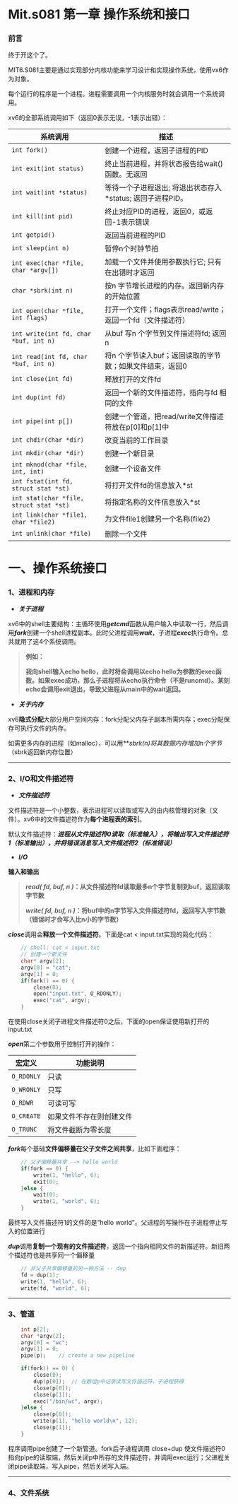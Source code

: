 # Mit.s081 第一章 操作系统和接口

### 前言

终于开这个了。

MIT6.S081主要是通过实现部分内核功能来学习设计和实现操作系统，使用vx6作为对象。

每个运行的程序是一个进程。进程需要调用一个内核服务时就会调用一个系统调用。

xv6的全部系统调用如下（返回0表示无误，-1表示出错）：

| **系统调用**                            | **描述**                                                    |
| --------------------------------------- | ----------------------------------------------------------- |
| `int fork()`                            | 创建一个进程，返回子进程的PID                               |
| `int exit(int status)`                  | 终止当前进程，并将状态报告给wait()函数。无返回              |
| `int wait(int *status)`                 | 等待一个子进程退出; 将退出状态存入*status; 返回子进程PID。  |
| `int kill(int pid)`                     | 终止对应PID的进程，返回0，或返回-1表示错误                  |
| `int getpid()`                          | 返回当前进程的PID                                           |
| `int sleep(int n)`                      | 暂停n个时钟节拍                                             |
| `int exec(char *file, char *argv[])`    | 加载一个文件并使用参数执行它; 只有在出错时才返回            |
| `char *sbrk(int n)`                     | 按n 字节增长进程的内存。返回新内存的开始位置                |
| `int open(char *file, int flags)`       | 打开一个文件；flags表示read/write；返回一个fd（文件描述符） |
| `int write(int fd, char *buf, int n)`   | 从buf 写n 个字节到文件描述符fd; 返回n                       |
| `int read(int fd, char *buf, int n)`    | 将n 个字节读入buf；返回读取的字节数；如果文件结束，返回0    |
| `int close(int fd)`                     | 释放打开的文件fd                                            |
| `int dup(int fd)`                       | 返回一个新的文件描述符，指向与fd 相同的文件                 |
| `int pipe(int p[])`                     | 创建一个管道，把read/write文件描述符放在p[0]和p[1]中        |
| `int chdir(char *dir)`                  | 改变当前的工作目录                                          |
| `int mkdir(char *dir)`                  | 创建一个新目录                                              |
| `int mknod(char *file, int, int)`       | 创建一个设备文件                                            |
| `int fstat(int fd, struct stat *st)`    | 将打开文件fd的信息放入*st                                   |
| `int stat(char *file, struct stat *st)` | 将指定名称的文件信息放入*st                                 |
| `int link(char *file1, char *file2)`    | 为文件file1创建另一个名称(file2)                            |
| `int unlink(char *file)`                | 删除一个文件                                                |



# 一、操作系统接口

### 1、进程和内存

- ***关于进程***

xv6中的shell主要结构：主循环使用***getcmd***函数从用户输入中读取一行，然后调用***fork***创建一个shell进程副本。此时父进程调用***wait***，子进程***exec***执行命令。总共就用了这4个系统调用。

> **例如：**
>
> **我向shell输入echo hello，此时将会调用以echo hello为参数的exec函数。如果exec成功，那么子进程将从echo执行命令（不是runcmd）。某刻echo会调用exit退出，导致父进程从main中的wait返回。**

- ***关于内存***

xv6**隐式分配**大部分用户空间内存：fork分配父内存子副本所需内存；exec分配保存可执行文件的内存。

如需更多内存的进程（如malloc），可以用***sbrk(n)*将其数据内存增加n个字节**（sbrk返回新内存位置）



------



### 2、I/O和文件描述符

- ***文件描述符***

文件描述符是一个小整数，表示进程可以读取或写入的由内核管理的对象（文件）。xv6中的文件描述符作为**每个进程表的索引**。

默认文件描述符：***进程从文件描述符0读取（标准输入），将输出写入文件描述符1（标准输出），并将错误消息写入文件描述符2（标准错误）***

- ***I/O***

**输入和输出**



> ***read( fd, buf, n )*：从文件描述符fd读取最多n个字节复制到buf，返回读取字节数**
>
> ***write( fd, buf, n )*：将buf中的n字节写入文件描述符fd，返回写入字节数 （错误时才会写入比n小的字节数）**



***close***调用会**释放一个文件描述符**。下面是cat < input.txt实现的简化代码：

```C
    // shell: cat < input.txt 
    // 创建一个新文件
    char* argv[2];
    argv[0] = "cat";
    argv[1] = 0;
    if(fork() == 0) {
        close(0);
        open("input.txt", O_RDONLY);
        exec("cat", argv);
    }
```

在使用close关闭子进程文件描述符0之后，下面的open保证使用新打开的input.txt

***open***第二个参数用于控制打开的操作：

| **宏定义** | **功能说明**             |
| ---------- | ------------------------ |
| `O_RDONLY` | 只读                     |
| `O_WRONLY` | 只写                     |
| `O_RDWR`   | 可读可写                 |
| `O_CREATE` | 如果文件不存在则创建文件 |
| `O_TRUNC`  | 将文件截断为零长度       |



***fork***每个基础**文件偏移量在父子文件之间共享**，比如下面程序：

```C
    // 父子偏移量共享 --> hello world
    if(fork == 0) {
        write(1, "hello", 6);
        exit(0);
    }else {
        wait(0);
        write(1, "world", 6);
    }
```

最终写入文件描述符1的文件的是“hello world”。父进程的写操作在子进程停止写入的位置进行



***dup***调用**复制一个现有的文件描述符**，返回一个指向相同文件的新描述符。新旧两个描述符也是共享同一个偏移量

```c
    // 非父子共享偏移量的另一种方法 -- dup
    fd = dup(1);
    write(1, "hello", 6);
    write(fd, "world", 6);
```



------



### 3、管道

```C
    int p[2];
    char *argv[2];
    argv[0] = "wc";
    argv[1] = 0;
    pipe(p);    // create a new pipeline

    if(fork() == 0) {
        close(0);
        dup(p[0]);  // 在数组p中记录读写文件描述符，子进程获得
        close(p[0]);
        close(p[1]);
        exec("/bin/wc", argv);
    }else {
        close(p[0]);
        write(p[1], "hello world\n", 12);
        close(p[1]);
    }
```

程序调用pipe创建了一个新管道。fork后子进程调用 close+dup 使文件描述符0指向pipe的读取端，然后关闭p中所存的文件描述符，并调用exec运行；父进程关闭pipe读取端，写入pipe，然后关闭写入端。



------



### 4、文件系统

